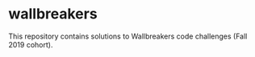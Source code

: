# wallbreakers
This repository contains solutions to Wallbreakers code challenges (Fall 2019 cohort).
